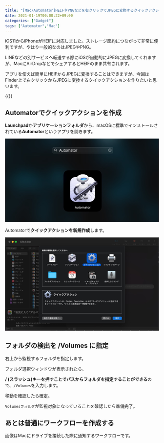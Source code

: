 ```yaml
---
title: "[Mac/Automator]HEIFやPNGなどを右クリックでJPEGに変換するクイックアクション"
date: 2021-01-19T00:00:22+09:00
categories: ["Gadget"]
tags: ["Automator","Mac"]
---
```


iOS11からiPhoneがHEIFに対応しました。ストレージ節約につながって非常に便利ですが、やはり一般的なのはJPEGやPNG。

LINEなどの別サービスへ転送する際にiOSが自動的にJPEGに変換してくれますが、MacにAirDropなどでシェアするとHEIFのまま共有されます。

アプリを使えば簡単にHEIFからJPEGに変換することはできますが、今回はFinder上で右クリックからJPEGに変換するクイックアクションを作りたいと思います。

{{<ad>}}

## Automatorでクイックアクションを作成

**Launchpad**か**アプリケーションフォルダ**から、macOSに標準でインストールされている<b>Automator</b>というアプリを開きます。

![](../../../images/launchpad-automator.jpg)

Automatorで<b>クイックアクションを新規作成</b>します。

![](../../../images/automator-finder-convert-jpg-1.jpg)

## フォルダの検出を /Volumes に指定

右上から監視するフォルダを指定します。



フォルダ選択ウィンドウが表示されたら、



<b>/ (スラッシュ)キーを押すことでパスからフォルダを指定することができる</b>ので、`/Volumes`を入力します。



移動を確認したら確定。



`Volumesフォルダ`が監視対象になっていることを確認したら準備完了。



## あとは普通にワークフローを作成する

画像はMacにドライブを接続した際に通知するワークフローです。

